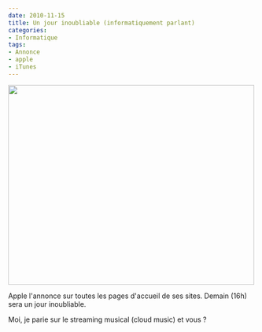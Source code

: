 ```yaml
---
date: 2010-11-15
title: Un jour inoubliable (informatiquement parlant)
categories:
- Informatique
tags:
- Annonce
- apple
- iTunes
---
```

<img class="alignnone size-medium wp-image-2535" title="La page d'accueil du site Apple suisse" src="https://dlgjp9x71cipk.cloudfront.net/2010/11/applech-500x405.png" alt="" width="500" height="405" />

Apple l'annonce sur toutes les pages d'accueil de ses sites. Demain (16h) sera un jour inoubliable.

Moi, je parie sur le streaming musical (cloud music) et vous ?
